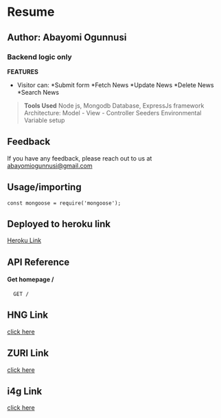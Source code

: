 # Resume
## Author: Abayomi Ogunnusi
### Backend logic only

**FEATURES**
* Visitor can:
    *Submit form
    *Fetch News
    *Update News
    *Delete News
    *Search News

> **Tools Used**
>Node js,
>Mongodb Database,
>ExpressJs framework
>Architecture: Model - View - Controller
>Seeders
>Environmental Variable setup



## Feedback

If you have any feedback, please reach out to us at abayomiogunnusi@gmail.com

## Usage/importing

```importing 3rd party packages
const mongoose = require('mongoose');
```
## Deployed to heroku link
[Heroku Link](https://hng-i4g.herokuapp.com/)

## API Reference

#### Get homepage /

```http
  GET /
```
## HNG Link
[click here](https://hng.tech)

## ZURI Link
[click here](https://training.zuri.team/)

## i4g Link
[click here](https://ingressive.org/)